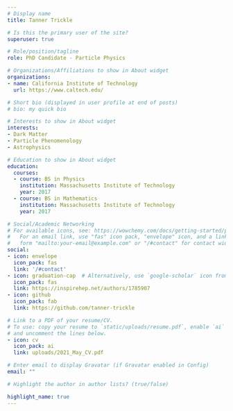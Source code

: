 ```yaml
---
# Display name
title: Tanner Trickle

# Is this the primary user of the site?
superuser: true

# Role/position/tagline
role: PhD Candidate - Particle Physics

# Organizations/Affiliations to show in About widget
organizations:
- name: California Institute of Technology
  url: https://www.caltech.edu/

# Short bio (displayed in user profile at end of posts)
# bio: my quick bio

# Interests to show in About widget
interests:
- Dark Matter
- Particle Phenomenology
- Astrophysics

# Education to show in About widget
education:
  courses:
  - course: BS in Physics
    institution: Massachusetts Institute of Technology
    year: 2017
  - course: BS in Mathematics
    institution: Massachusetts Institute of Technology
    year: 2017

# Social/Academic Networking
# For available icons, see: https://wowchemy.com/docs/getting-started/page-builder/#icons
#   For an email link, use "fas" icon pack, "envelope" icon, and a link in the
#   form "mailto:your-email@example.com" or "/#contact" for contact widget.
social:
- icon: envelope
  icon_pack: fas
  link: '/#contact'
- icon: graduation-cap  # Alternatively, use `google-scholar` icon from `ai` icon pack
  icon_pack: fas
  link: https://inspirehep.net/authors/1785907
- icon: github
  icon_pack: fab
  link: https://github.com/tanner-trickle

# Link to a PDF of your resume/CV.
# To use: copy your resume to `static/uploads/resume.pdf`, enable `ai` icons in `params.toml`, 
# and uncomment the lines below.
- icon: cv
  icon_pack: ai
  link: uploads/2021_May_CV.pdf

# Enter email to display Gravatar (if Gravatar enabled in Config)
email: ""

# Highlight the author in author lists? (true/false)

highlight_name: true
---
```

